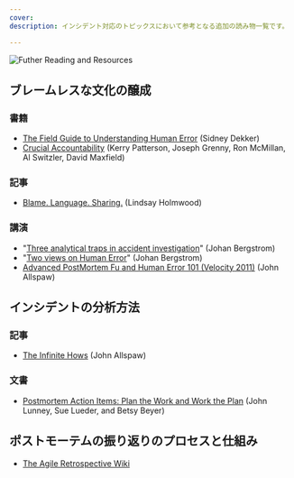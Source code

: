 ```yaml
---
cover:
description: インシデント対応のトピックスにおいて参考となる追加の読み物一覧です。

---
```

![Futher Reading and Resources](../assets/img/headers/Postmortems-Resources.png)

## ブレームレスな文化の醸成
### 書籍
* [The Field Guide to Understanding Human Error](https://www.amazon.com/Field-Guide-Understanding-Human-Error/dp/0754648265) (Sidney Dekker)
* [Crucial Accountability](https://www.amazon.com/Crucial-Accountability-Resolving-Expectations-Commitments/dp/0071829318) (Kerry Patterson, Joseph Grenny, Ron McMillan, Al Switzler, David Maxfield)

### 記事
* [Blame. Language. Sharing.](http://fractio.nl/2015/10/30/blame-language-sharing/) (Lindsay Holmwood)

### 講演
* "[Three analytical traps in accident investigation](https://www.youtube.com/watch?v=TqaFT-0cY7U)" (Johan Bergstrom)
* "[Two views on Human Error](https://www.youtube.com/watch?v=rHeukoWWtQ8)" (Johan Bergstrom)
* [Advanced PostMortem Fu and Human Error 101 (Velocity 2011)](http://www.slideshare.net/jallspaw/advanced-postmortem-fu-and-human-error-101-velocity-2011) (John Allspaw)

## インシデントの分析方法
### 記事
* [The Infinite Hows](https://www.oreilly.com/ideas/the-infinite-hows) (John Allspaw)

### 文書
* [Postmortem Action Items: Plan the Work and Work the Plan](https://www.usenix.org/system/files/login/articles/login_spring17_09_lunney.pdf) (John Lunney, Sue Lueder, and Betsy Beyer)

## ポストモーテムの振り返りのプロセスと仕組み
* [The Agile Retrospective Wiki](http://retrospectivewiki.org/index.php?title=Agile_Retrospective_Resource_Wiki)
